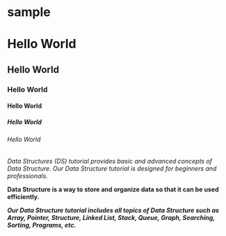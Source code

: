 # sample

# Hello World
## Hello World
### Hello World
#### Hello World
##### Hello World
###### Hello World

*Data Structures (DS) tutorial provides basic and advanced concepts of Data Structure. Our Data Structure tutorial is designed for beginners and professionals.*

**Data Structure is a way to store and organize data so that it can be used efficiently.**

***Our Data Structure tutorial includes all topics of Data Structure such as Array, Pointer, Structure, Linked List, Stack, Queue, Graph, Searching, Sorting, Programs, etc.***

